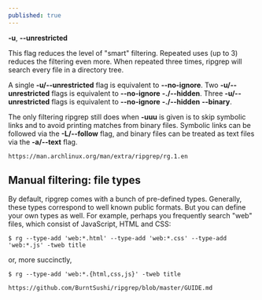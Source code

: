 ```yaml
---
published: true
---
```

**\-u**, **\--unrestricted**

This flag reduces the level of "smart" filtering. Repeated uses (up to 3) reduces the filtering even more. When repeated three times, ripgrep will search every file in a directory tree.

A single **\-u/--unrestricted** flag is equivalent to **\--no-ignore**. Two **\-u/--unrestricted** flags is equivalent to **\--no-ignore** **\-./--hidden**. Three **\-u/--unrestricted** flags is equivalent to **\--no-ignore** **\-./--hidden** **\--binary**.

The only filtering ripgrep still does when **\-uuu** is given is to skip symbolic links and to avoid printing matches from binary files. Symbolic links can be followed via the **\-L/--follow** flag, and binary files can be treated as text files via the **\-a/--text** flag.

    https://man.archlinux.org/man/extra/ripgrep/rg.1.en

## Manual filtering: file types

By default, ripgrep comes with a bunch of pre-defined types. Generally, these types correspond to well known public formats. But you can define your own types as well. For example, perhaps you frequently search "web" files, which consist of JavaScript, HTML and CSS:

    $ rg --type-add 'web:*.html' --type-add 'web:*.css' --type-add 'web:*.js' -tweb title
    

or, more succinctly,

    $ rg --type-add 'web:*.{html,css,js}' -tweb title
    
    https://github.com/BurntSushi/ripgrep/blob/master/GUIDE.md